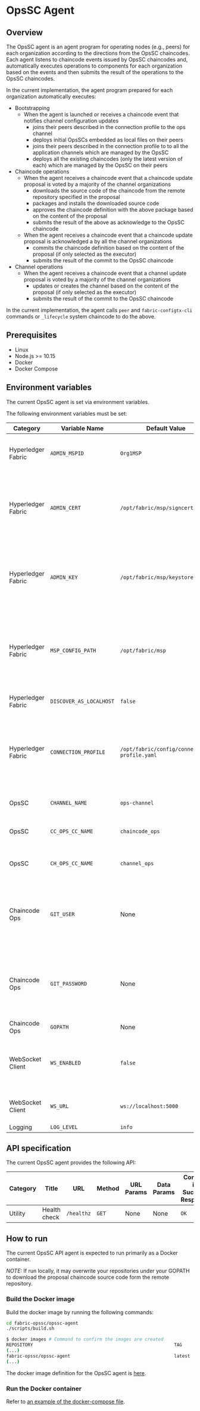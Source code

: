 # OpsSC Agent

## Overview

The OpsSC agent is an agent program for operating nodes (e.g., peers) for each organization according to the directions from the OpsSC chaincodes.
Each agent listens to chaincode events issued by OpsSC chaincodes and, automatically executes operations to components for each organization based on the events and then submits the result of the operations to the OpsSC chaincodes.

In the current implementation, the agent program prepared for each organization automatically executes:
- Bootstrapping
  - When the agent is launched or receives a chaincode event that notifies channel configuration updates
    - joins their peers described in the connection profile to the ops channel
    - deploys initial OpsSCs embedded as local files on their peers
    - joins their peers described in the connection profile to to all the application channels which are managed by the OpsSC
    - deploys all the existing chaincodes (only the latest version of each) which are managed by the OpsSC on their peers
- Chaincode operations
  - When the agent receives a chaincode event that a chaincode update proposal is voted by a majority of the channel organizations
    - downloads the source code of the chaincode from the remote repository specified in the proposal
    - packages and installs the downloaded source code
    - approves the chaincode definition with the above package based on the content of the proposal
    - submits the result of the above as acknowledge to the OpsSC chaincode
  - When the agent receives a chaincode event that a chaincode update proposal is acknowledged a by all the channel organizations
    - commits the chaincode definition based on the content of the proposal (if only selected as the executor)
    - submits the result of the commit to the OpsSC chaincode
- Channel operations
  - When the agent receives a chaincode event that a channel update proposal is voted by a majority of the channel organizations
    - updates or creates the channel based on the content of the proposal (if only selected as the executor)
    - submits the result of the commit to the OpsSC chaincode

In the current implementation, the agent calls `peer` and `fabric-configtx-cli` commands or `_lifecycle` system chaincode to do the above.

## Prerequisites

- Linux
- Node.js >= 10.15
- Docker
- Docker Compose

## Environment variables

The current OpsSC agent is set via environment variables.

The following environment variables must be set:

| Category           | Variable Name           | Default Value                                | Description                                                                                                |
| ------------------ | ----------------------- | -------------------------------------------- | ---------------------------------------------------------------------------------------------------------- |
| Hyperledger Fabric | `ADMIN_MSPID`           | `Org1MSP`                                    | MSP ID for the organization to be operated                                                                 |
| Hyperledger Fabric | `ADMIN_CERT`            | `/opt/fabric/msp/signcerts`                  | Certificate for the client identity to interact with the OpsSC chaincodes and execute peer commands        |
| Hyperledger Fabric | `ADMIN_KEY`             | `/opt/fabric/msp/keystore`                   | Private key for the client identity to interact with the OpsSC chaincodes and execute peer commands        |
| Hyperledger Fabric | `MSP_CONFIG_PATH`       | `/opt/fabric/msp`                            | MSP config path for the client identity to interact with the OpsSC chaincodes and execute peer commands    |
| Hyperledger Fabric | `DISCOVER_AS_LOCALHOST` | `false`                                      | Whether to discover as localhost                                                                           |
| Hyperledger Fabric | `CONNECTION_PROFILE`    | `/opt/fabric/config/connection-profile.yaml` | Connection profile path for the organization (NOTE: should be written all peers owned by the organization) |
| OpsSC              | `CHANNEL_NAME`          | `ops-channel`                                | Channel name for the OpsSC                                                                                 |
| OpsSC              | `CC_OPS_CC_NAME`        | `chaincode_ops`                              | Chaincode name of the chaincode OpsSC                                                                      |
| OpsSC              | `CH_OPS_CC_NAME`        | `channel_ops`                                | Chaincode name of the channel OpsSC                                                                        |
| Chaincode Ops      | `GIT_USER`              | None                                         | Git user to access to the chaincode repository (If not set, access without credentials)                    |
| Chaincode Ops      | `GIT_PASSWORD`          | None                                         | Git password to access to the chaincode repository (If not set, access without credentials)                |
| Chaincode Ops      | `GOPATH`                | None                                         | GOPATH                                                                                                     |
| WebSocket Client   | `WS_ENABLED`            | `false`                                      | Whether to enable WebSocket client to send messages to the server                                          |
| WebSocket Client   | `WS_URL`                | `ws://localhost:5000`                        | URL of the WebSocket server to connect to                                                                  |
| Logging            | `LOG_LEVEL`             | `info`                                       | Log level                                                                                                  |


## API specification

The current OpsSC agent provides the following API:

| Category | Title        | URL        | Method | URL Params | Data Params | Content in Success Response |
| -------- | ------------ | ---------- | ------ | ---------- | ----------- | --------------------------- |
| Utility  | Health check | `/healthz` | `GET`  | None       | None        | `OK`                        |

## How to run

The current OpsSC API agent is expected to run primarily as a Docker container.

*NOTE:* If run locally, it may overwrite your repositories under your GOPATH to download the proposal chaincode source code form the remote repository.

### Build the Docker image

Build the docker image by running the following commands:
```sh
cd fabric-opssc/opssc-agent
./scripts/build.sh

$ docker images # Command to confirm the images are created
REPOSITORY                                                     TAG                              IMAGE ID            CREATED             SIZE
(...)
fabric-opssc/opssc-agent                                       latest                           44e30c583566        44 hours ago        1.49GB
(...)
```

The docker image definition for the OpsSC agent is [here](../Dockerfile-for-agent).

### Run the Docker container

Refer to [an example of the docker-compose file](../sample-environments/fabric-samples/test-network/docker/docker-compose-opssc-agents.yaml).